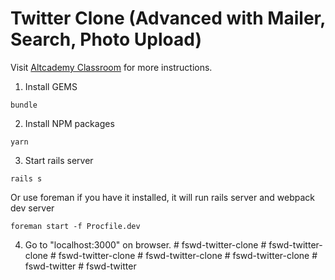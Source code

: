 # Twitter Clone (Advanced with Mailer, Search, Photo Upload)

Visit [Altcademy Classroom](https://www.altcademy.com/classroom/) for more instructions.

1. Install GEMS

```
bundle
```

2. Install NPM packages

```
yarn
```

3. Start rails server

```
rails s
```

Or use foreman if you have it installed, it will run rails server and webpack dev server

```
foreman start -f Procfile.dev
```

4. Go to "localhost:3000" on browser.
#   f s w d - t w i t t e r - c l o n e  
 #   f s w d - t w i t t e r - c l o n e  
 #   f s w d - t w i t t e r - c l o n e  
 #   f s w d - t w i t t e r - c l o n e  
 #   f s w d - t w i t t e r - c l o n e  
 #   f s w d - t w i t t e r  
 #   f s w d - t w i t t e r  
 